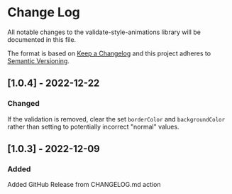# Change Log

All notable changes to the validate-style-animations library will be documented in this file.

The format is based on [Keep a Changelog](http://keepachangelog.com/en/1.0.0/)
and this project adheres to [Semantic Versioning](http://semver.org/spec/v2.0.0.html).

## [1.0.4] - 2022-12-22

### Changed
If the validation is removed, clear the set `borderColor` and `backgroundColor` rather than setting to potentially incorrect "normal" values.

## [1.0.3] - 2022-12-09

### Added
Added GitHub Release from CHANGELOG.md action